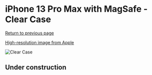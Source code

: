 # iPhone 13 Pro Max  with MagSafe - Clear Case

[Return to previous page](/iphone_13)

[High-resolution image from Apple](https://store.storeimages.cdn-apple.com/8756/as-images.apple.com/is/MM313?wid=4500&hei=4500&fmt=png)

<div style="width: 512px"><img src="/almost_uncompressed/MM313.webp" alt="Clear Case"></div>

## Under construction
